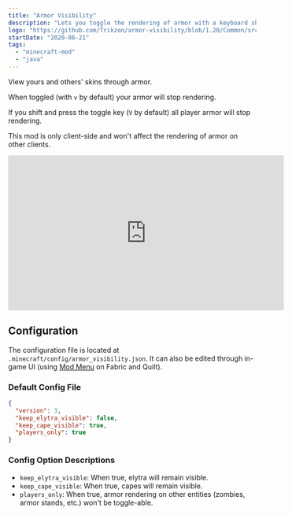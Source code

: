 ```yaml
---
title: "Armor Visibility"
description: "Lets you toggle the rendering of armor with a keyboard shortcut."
logo: "https://github.com/Trikzon/armor-visibility/blob/1.20/Common/src/main/resources/assets/armor_visibility/icon.png?raw=true"
startDate: "2020-06-21"
tags:
  - "minecraft-mod"
  - "java"
---
```


View yours and others' skins through armor.

When toggled (with `v` by default) your armor will stop rendering.

If you shift and press the toggle key (`V` by default) all player armor will stop rendering.

This mod is only client-side and won't affect the rendering of armor on other clients.

<iframe width="560" height="315" src="https://www.youtube-nocookie.com/embed/y9PXSRNULdw" title="YouTube video player" frameborder="0" allow="accelerometer; autoplay; clipboard-write; encrypted-media; gyroscope; picture-in-picture; web-share" allowfullscreen></iframe>

## Configuration
The configuration file is located at `.minecraft/config/armor_visibility.json`. It can also be edited through in-game UI (using [Mod Menu](https://modrinth.com/mod/modmenu) on Fabric and Quilt).

### Default Config File
```json
{
  "version": 3,
  "keep_elytra_visible": false,
  "keep_cape_visible": true,
  "players_only": true
}
```

### Config Option Descriptions
- `keep_elytra_visible`: When true, elytra will remain visible.
- `keep_cape_visible`: When true, capes will remain visible.
- `players_only`: When true, armor rendering on other entities (zombies, armor stands, etc.) won't be toggle-able.
